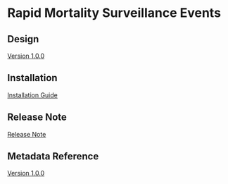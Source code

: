 # Rapid Mortality Surveillance Events

## Design

[Version 1.0.0](#crvs-rmse-design)

## Installation

[Installation Guide](#crvs-rmse-installation)

## Release Note

[Release Note](#crvs-rmse-release-note)

## Metadata Reference

[Version 1.0.0](https://packages.dhis2.org/en/CRVS_RMSE/1.0.0/DHIS2.36/CRVS_RMSE_COMPLETE_1.0.0_DHIS2.36.xlsx)
